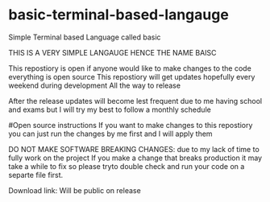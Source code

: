 # basic-terminal-based-langauge
Simple Terminal based Language called basic

THIS IS A VERY SIMPLE LANGAUGE HENCE THE NAME BAISC

This repostiory is open if anyone would like to make changes to the code everything is open source This repostiory will get updates hopefully every weekend during development
All the way to release 

After the release updates will become lest frequent due to me having school and exams but I will try my best to follow a monthly schedule

#Open source instructions
If you want to make changes to this repostiory you can just run the changes by me first and I will apply them

DO NOT MAKE SOFTWARE BREAKING CHANGES: due to my lack of time to fully work on the project If you make a change that breaks production it may take a while to fix so please tryto double check and run your code on a separte file first.

Download link: Will be public on release
